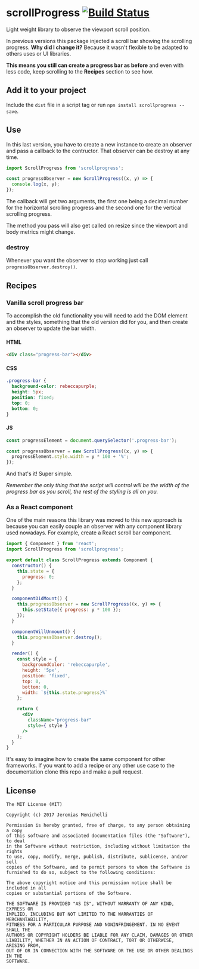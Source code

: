 # scrollProgress [![Build Status](https://travis-ci.org/jeremenichelli/scrollProgress.svg)](https://travis-ci.org/jeremenichelli/scrollProgress)

Light weight library to observe the viewport scroll position.

In previous versions this package injected a scroll bar showing the scrolling progress. **Why did I change it?** Because it wasn't flexible to be adapted to others uses or UI libraries.

**This means you still can create a progress bar as before** and even with less code, keep scrolling to the **Recipes** section to see how.


## Add it to your project

Include the `dist` file in a script tag or run `npm install scrollprogress --save`.


## Use

In this last version, you have to create a new instance to create an observer and pass a callback to the contructor. That observer can be destroy at any time.

```js
import ScrollProgress from 'scrollprogress';

const progressObserver = new ScrollProgress((x, y) => {
  console.log(x, y);
});
```

The callback will get two arguments, the first one being a decimal number for the horizontal scrolling progress and the second one for the vertical scrolling progress.

The method you pass will also get called on resize since the viewport and body metrics might change.

### destroy

Whenever you want the observer to stop working just call `progressObserver.destroy()`.


## Recipes

### Vanilla scroll progress bar

To accomplish the old functionality you will need to add the DOM element and the styles, something that the old version did for you, and then create an observer to update the bar width.

#### HTML

```html
<div class="progress-bar"></div>
```

#### CSS

```css
.progress-bar {
  background-color: rebeccapurple;
  height: 5px;
  position: fixed;
  top: 0;
  bottom: 0;
}
```

#### JS

```js
const progressElement = document.querySelector('.progress-bar');

const progressObserver = new ScrollProgress((x, y) => {
  progressElement.style.width = y * 100 + '%';
});
```

And that's it! Super simple.

_Remember the only thing that the script will control will be the width of the progress bar as you scroll, the rest of the styling is all on you._


### As a React component

One of the main reasons this library was moved to this new approach is because you can easily couple an observer with any component library used nowadays. For example, create a React scroll bar component.

```jsx
import { Component } from 'react';
import ScrollProgress from 'scrollprogress';

export default class ScrollProgress extends Component {
  constructor() {
    this.state = {
      progress: 0;
    };
  }

  componentDidMount() {
    this.progressObserver = new ScrollProgress((x, y) => {
      this.setState({ progress: y * 100 });
    });
  }

  componentWillUnmount() {
    this.progressObserver.destroy();
  }

  render() {
    const style = {
      backgroundColor: 'rebeccapurple',
      height: '5px',
      position: 'fixed',
      top: 0,
      bottom: 0,
      width: `${this.state.progress}%`
    };

    return (
      <div
        className="progress-bar"
        style={ style }
      />
    );
  }
}
```

It's easy to imagine how to create the same component for other frameworks. If you want to add a recipe or any other use case to the documentation clone this repo and make a pull request.

## License

```
The MIT License (MIT)

Copyright (c) 2017 Jeremias Menichelli

Permission is hereby granted, free of charge, to any person obtaining a copy
of this software and associated documentation files (the "Software"), to deal
in the Software without restriction, including without limitation the rights
to use, copy, modify, merge, publish, distribute, sublicense, and/or sell
copies of the Software, and to permit persons to whom the Software is
furnished to do so, subject to the following conditions:

The above copyright notice and this permission notice shall be included in all
copies or substantial portions of the Software.

THE SOFTWARE IS PROVIDED "AS IS", WITHOUT WARRANTY OF ANY KIND, EXPRESS OR
IMPLIED, INCLUDING BUT NOT LIMITED TO THE WARRANTIES OF MERCHANTABILITY,
FITNESS FOR A PARTICULAR PURPOSE AND NONINFRINGEMENT. IN NO EVENT SHALL THE
AUTHORS OR COPYRIGHT HOLDERS BE LIABLE FOR ANY CLAIM, DAMAGES OR OTHER
LIABILITY, WHETHER IN AN ACTION OF CONTRACT, TORT OR OTHERWISE, ARISING FROM,
OUT OF OR IN CONNECTION WITH THE SOFTWARE OR THE USE OR OTHER DEALINGS IN THE
SOFTWARE.
```
